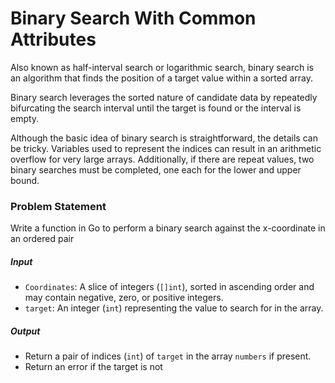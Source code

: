 # Binary Search With Common Attributes

Also known as half-interval search or logarithmic search, binary search is an algorithm that finds the position of a target value within a sorted array.

Binary search leverages the sorted nature of candidate data by repeatedly bifurcating the search interval until the target is found or the interval is empty.

Although the basic idea of binary search is straightforward, the details can be tricky. Variables used to represent the indices can result in an arithmetic overflow for very large arrays. Additionally, if there are repeat values, two binary searches must be completed, one each for the lower and upper bound.

### Problem Statement

Write a function in Go to perform a binary search against the x-coordinate in an ordered pair

##### Input
- `Coordinates`: A slice of integers (`[]int`), sorted in ascending order and may contain negative, zero, or positive integers.
- `target`: An integer (`int`) representing the value to search for in the array.

##### Output
- Return a pair of indices (`int`) of `target` in the array `numbers` if present.
- Return an error if the target is not
